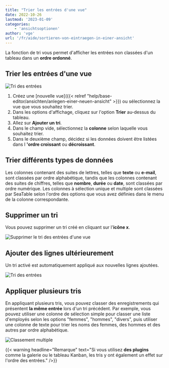 ```yaml
---
title: "Trier les entrées d'une vue"
date: 2022-10-26
lastmod: '2023-01-09'
categories:
    - 'ansichtsoptionen'
author: 'vge'
url: '/fr/aide/sortieren-von-eintraegen-in-einer-ansicht'
---
```


La fonction de tri vous permet d'afficher les entrées non classées d'un tableau dans un **ordre ordonné**.

## Trier les entrées d'une vue

![Tri des entrées](https://seatable.io/wp-content/uploads/2022/10/Sortierung-von-Eintraegen-2.gif)

1. Créez une [nouvelle vue]({{< relref "help/base-editor/ansichten/anlegen-einer-neuen-ansicht" >}}) ou sélectionnez la vue que vous souhaitez trier.
2. Dans les options d'affichage, cliquez sur l'option **Trier** au-dessus du tableau.
3. Allez sur **Ajouter un tri**.
4. Dans le champ vide, sélectionnez la **colonne** selon laquelle vous souhaitez trier.
5. Dans le deuxième champ, décidez si les données doivent être listées dans l **'ordre croissant** ou **décroissant**.

## Trier différents types de données

Les colonnes contenant des suites de lettres, telles que **texte** ou **e-mail**, sont classées par ordre alphabétique, tandis que les colonnes contenant des suites de chiffres, telles que **nombre**, **durée** ou **date**, sont classées par ordre numérique. Les colonnes à sélection unique et multiple sont classées par SeaTable selon l'ordre des options que vous avez définies dans le menu de la colonne correspondante.

## Supprimer un tri

Vous pouvez supprimer un tri créé en cliquant sur l'**icône x**.

![Supprimer le tri des entrées d'une vue](https://seatable.io/wp-content/uploads/2022/10/Sortieren-von-Eintraegen-in-einer-Ansicht.png)

## Ajouter des lignes ultérieurement

Un tri activé est automatiquement appliqué aux nouvelles lignes ajoutées.

![Tri des entrées](https://seatable.io/wp-content/uploads/2022/10/Sortierung-von-Eintraegen-1-1.gif)

## Appliquer plusieurs tris

En appliquant plusieurs tris, vous pouvez classer des enregistrements qui présentent **la même entrée** lors d'un tri précédent. Par exemple, vous pouvez utiliser une colonne de sélection simple pour classer une liste d'employés selon les options "femmes", "hommes", "divers", puis utiliser une colonne de texte pour trier les noms des femmes, des hommes et des autres par ordre alphabétique.

![Classement multiple](https://seatable.io/wp-content/uploads/2022/10/Mehrere-Sortierungen.png)

{{< warning  headline="Remarque"  text="Si vous utilisez **des plugins** comme la galerie ou le tableau Kanban, les tris y ont également un effet sur l'ordre des entrées." />}}

